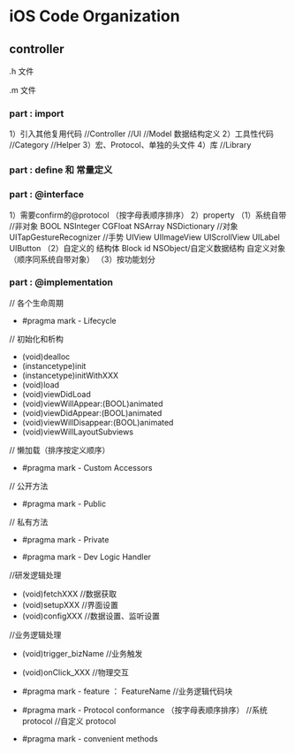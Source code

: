 # iOS Code Organization

## controller

.h 文件

.m 文件

### part : import

1）引入其他复用代码
//Controller
//UI
//Model 数据结构定义
2）工具性代码
//Category
//Helper
3）宏、Protocol、单独的头文件
4）库
//Library

### part : define 和 常量定义

### part : @interface

1）需要confirm的@protocol （按字母表顺序排序）
2）property
（1）系统自带
//非对象
BOOL
NSInteger
CGFloat
NSArray
NSDictionary
//对象
UITapGestureRecognizer //手势
UIView
UIImageView
UIScrollView
UILabel
UIButton
（2）自定义的
结构体
Block
id
NSObject/自定义数据结构
自定义对象（顺序同系统自带对象）
（3）按功能划分

### part : @implementation

// 各个生命周期
- #pragma mark - Lifecycle

// 初始化和析构
- (void)dealloc
- (instancetype)init 
- (instancetype)initWithXXX
- (void)load
- (void)viewDidLoad
- (void)viewWillAppear:(BOOL)animated
- (void)viewDidAppear:(BOOL)animated
- (void)viewWillDisappear:(BOOL)animated
- (void)viewWillLayoutSubviews

// 懒加载（排序按定义顺序）
- #pragma mark - Custom Accessors

// 公开方法
- #pragma mark - Public

// 私有方法
- #pragma mark - Private

- #pragma mark - Dev Logic Handler 

//研发逻辑处理 
- (void)fetchXXX //数据获取
- (void)setupXXX //界面设置
- (void)configXXX //数据设置、监听设置

//业务逻辑处理
- (void)trigger_bizName //业务触发
- (void)onClick_XXX //物理交互

- #pragma mark - feature ： FeatureName
//业务逻辑代码块

- #pragma mark - Protocol conformance
（按字母表顺序排序）
//系统 protocol
//自定义 protocol

- #pragma mark - convenient methods


